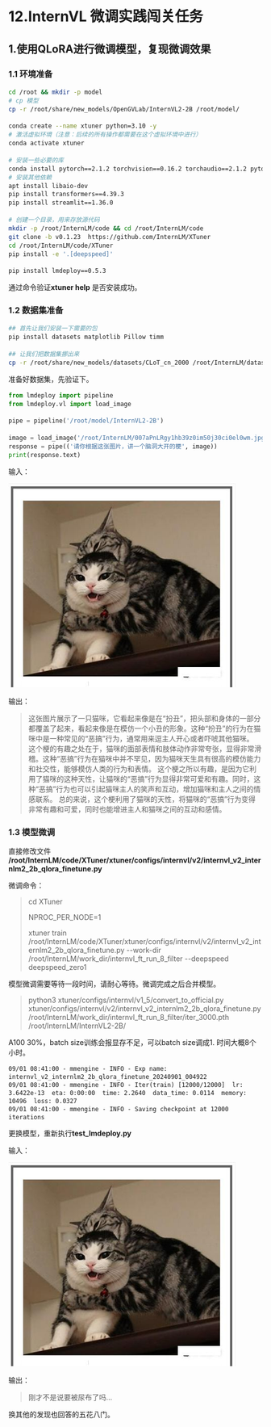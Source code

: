 # 12.InternVL 微调实践闯关任务

## 1.使用QLoRA进行微调模型，复现微调效果

### 1.1 环境准备

```bash
cd /root && mkdir -p model
# cp 模型
cp -r /root/share/new_models/OpenGVLab/InternVL2-2B /root/model/

conda create --name xtuner python=3.10 -y
# 激活虚拟环境（注意：后续的所有操作都需要在这个虚拟环境中进行）
conda activate xtuner

# 安装一些必要的库
conda install pytorch==2.1.2 torchvision==0.16.2 torchaudio==2.1.2 pytorch-cuda=12.1 -c pytorch -c nvidia -y
# 安装其他依赖
apt install libaio-dev
pip install transformers==4.39.3
pip install streamlit==1.36.0

# 创建一个目录，用来存放源代码
mkdir -p /root/InternLM/code && cd /root/InternLM/code
git clone -b v0.1.23  https://github.com/InternLM/XTuner
cd /root/InternLM/code/XTuner
pip install -e '.[deepspeed]'

pip install lmdeploy==0.5.3
```
通过命令验证**xtuner help** 是否安装成功。

### 1.2 数据集准备
```bash
## 首先让我们安装一下需要的包
pip install datasets matplotlib Pillow timm

## 让我们把数据集挪出来
cp -r /root/share/new_models/datasets/CLoT_cn_2000 /root/InternLM/datasets/
```
准备好数据集，先验证下。
```python
from lmdeploy import pipeline
from lmdeploy.vl import load_image

pipe = pipeline('/root/model/InternVL2-2B')

image = load_image('/root/InternLM/007aPnLRgy1hb39z0im50j30ci0el0wm.jpg')
response = pipe(('请你根据这张图片，讲一个脑洞大开的梗', image))
print(response.text)
```

输入：

![](../images/24-04-20.png)

输出：

>这张图片展示了一只猫咪，它看起来像是在“扮丑”，把头部和身体的一部分都覆盖了起来，看起来像是在模仿一个小丑的形象。这种“扮丑”的行为在猫咪中是一种常见的“恶搞”行为，通常用来逗主人开心或者吓唬其他猫咪。
这个梗的有趣之处在于，猫咪的面部表情和肢体动作非常夸张，显得非常滑稽。这种“恶搞”行为在猫咪中并不罕见，因为猫咪天生具有很高的模仿能力和社交性，能够模仿人类的行为和表情。
这个梗之所以有趣，是因为它利用了猫咪的这种天性，让猫咪的“恶搞”行为显得非常可爱和有趣。同时，这种“恶搞”行为也可以引起猫咪主人的笑声和互动，增加猫咪和主人之间的情感联系。
总的来说，这个梗利用了猫咪的天性，将猫咪的“恶搞”行为变得非常有趣和可爱，同时也能增进主人和猫咪之间的互动和感情。

### 1.3 模型微调

直接修改文件 **/root/InternLM/code/XTuner/xtuner/configs/internvl/v2/internvl_v2_internlm2_2b_qlora_finetune.py**

微调命令：
> cd XTuner
>
> NPROC_PER_NODE=1 
>
> xtuner train /root/InternLM/code/XTuner/xtuner/configs/internvl/v2/internvl_v2_internlm2_2b_qlora_finetune.py  --work-dir /root/InternLM/work_dir/internvl_ft_run_8_filter  --deepspeed deepspeed_zero1
>

模型微调需要等待一段时间，请耐心等待。微调完成之后合并模型。
>
> python3 xtuner/configs/internvl/v1_5/convert_to_official.py xtuner/configs/internvl/v2/internvl_v2_internlm2_2b_qlora_finetune.py /root/InternLM/work_dir/internvl_ft_run_8_filter/iter_3000.pth /root/InternLM/InternVL2-2B/

A100 30%，batch size训练会报显存不足，可以batch size调成1. 时间大概8个小时。
```text
09/01 08:41:00 - mmengine - INFO - Exp name: internvl_v2_internlm2_2b_qlora_finetune_20240901_004922
09/01 08:41:00 - mmengine - INFO - Iter(train) [12000/12000]  lr: 3.6422e-13  eta: 0:00:00  time: 2.2640  data_time: 0.0114  memory: 10496  loss: 0.0327
09/01 08:41:00 - mmengine - INFO - Saving checkpoint at 12000 iterations
```

更换模型，重新执行**test_lmdeploy.py**

输入：

![](../images/24-04-20.png)

输出：
>刚才不是说要被尿布了吗...

换其他的发现也回答的五花八门。

